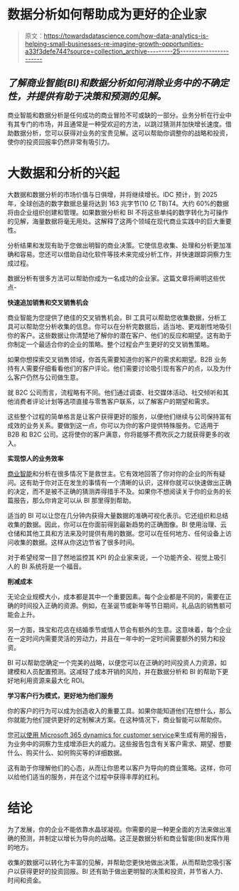# 数据分析如何帮助成为更好的企业家

> 原文：<https://towardsdatascience.com/how-data-analytics-is-helping-small-businesses-re-imagine-growth-opportunities-a33f3defe744?source=collection_archive---------25----------------------->

## *了解商业智能(BI)和数据分析如何消除业务中的不确定性，并提供有助于决策和预测的见解。*

商业智能和数据分析是任何成功的商业冒险不可或缺的一部分。业务分析在行业中有其专门的市场，并且通常是一种受欢迎的方法，以跳过猜测并加快增长速度。借助数据分析，您可以获得对业务的宝贵见解。这可以帮助你调整你的战略和投资，使你的投资回报率仍然非常有吸引力。

# **大数据和分析的兴起**

大数据和数据分析的市场价值与日俱增，并将继续增长。IDC 预计，到 2025 年，全球创造的数字数据总量将达到 163 兆字节(10 亿 TB)T4。大约 60%的数据将由企业组织创建和管理。如果数据分析和 BI 不将这些单纯的数字转化为可操作的见解，海量数据将毫无用处。这解释了这两个领域在现代商业实践中的巨大重要性。

分析结果和发现有助于您做出明智的商业决策。它使信息收集、处理和分析更加准确和容易。您还可以借助自动化软件等技术来完成分析工作，并快速跟踪洞察力生成过程。

数据分析有很多方法可以帮助你成为一名成功的企业家。这篇文章将阐明这些优点-

**快速追加销售和交叉销售机会**

商业智能为您提供了绝佳的交叉销售机会。BI 工具可以帮助您收集数据，分析工具可以帮助您分析收集的信息。你可以在分析完数据后，适当地、更戏剧性地吸引你的客户。这些数据让你清楚地了解你的潜在客户、他们的反应和期望。这有助于你制定一个最适合你的企业的策略。整个过程会产生更好的交叉销售策略。

如果你想探索交叉销售领域，你首先需要知道你的客户的需求和期望。B2B 业务持有人需要仔细看看他们的客户评论。他们需要讨论吸引现有客户的点，以及为什么客户仍然与公司做生意。

就 B2C 公司而言，流程略有不同。他们通过调查、社交媒体活动、社交倾听和其他消费者评论计划等选项直接与零售客户联系，以了解客户的期望和需求。

这些整个过程的简单格言是让客户获得更好的服务，以便他们继续与公司保持富有成效的业务关系。要做到这一点，你可以为你的客户提供特殊服务。它适用于 B2B 和 B2C 公司。这将使你的客户满意，你将能够不费吹灰之力就获得更多的收入。

**实现惊人的业务效率**

[商业智能](https://en.wikipedia.org/wiki/Business_intelligence)和分析在很多情况下是救世主。它有效地回答了你对你的企业的所有疑问。这有助于你对正在发生的事情有一个清晰的认识，这样你就可以快速做出正确的决定，而不是被不正确的猜测弄得措手不及。如果你不想阅读关于你的业务的长篇报告，那么你肯定可以从 BI 那里得到帮助。

适当的 BI 可以让您在几分钟内获得大量数据的准确可视化表示。它还组织和总结收集的数据。因此，你可以在你面前得到最新趋势的正确图像。BI 使用治理、云仓储和其他工具和方法来及时提供有用的数据。您可以在任何地方、任何设备上访问收集的数据。这样从你这边节省了很多时间。

对于希望经常一目了然地监控其 KPI 的企业家来说，一个功能齐全、视觉上吸引人的 BI 系统将是一个福音。

**削减成本**

无论企业规模大小，成本都是其中一个重要因素。每个企业都是不同的，需要在正确的时间投入正确的资源。例如，在圣诞节或新年等节日期间，礼品店的销售额可能会上升。

另一方面，珠宝和花店在结婚季节或情人节会有额外的生意。这意味着，每个企业在一定时间内需要灵活的劳动力，并且在一年中的一定时间需要额外的努力和投资。

BI 可以帮助您确定一个完美的战略，以便您可以在正确的时间投资人力资源，如建模和人员配置预测。这减轻了成本开销的风险，并在数据分析和 BI 的帮助下更好地利用资源来最大化 ROI。

**学习客户行为模式，更好地为他们服务**

你的客户的行为可以成为创造收入的重要工具。如果你能知道他们在想什么，那么你就能为他们提供更好的定制解决方案。在这种情况下，商业智能可以帮助你。

您[可以使用 Microsoft 365 dynamics for customer service](https://www.stravatechgroup.com/microsoft-dynamics-365-for-customer-service/)来生成有用的报告，为业务中的洞察力生成增添巨大的威力。这些报告包含有关客户需求、期望、想要什么、购买什么、如何购买等的详细数据。

这有助于你理解他们的心态，从而让你思考以客户为导向的商业策略。这样，你可以给他们适当的服务，并在这个过程中获得丰厚的红利。

# **结论**

为了发展，你的企业不能依靠水晶球凝视。你需要的是一种更全面的方法来做出准确的预测，并制定以增长为导向的战略。这正是数据分析和商业智能(BI)发挥作用的地方。

收集的数据可以转化为丰富的见解，并帮助您更快地做出决策，从而帮助您吸引客户以获得更好的投资回报。BI 还有助于做出更明智的决策和投资，并节省人力、时间和资金。